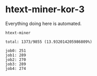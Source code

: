 # htext-miner-kor-3

Everything doing here is automated.

```
htext-miner

total: 1373/9855 (13.932014205986809%)

job0: 251
job1: 289
job2: 270
job3: 289
job4: 274
```